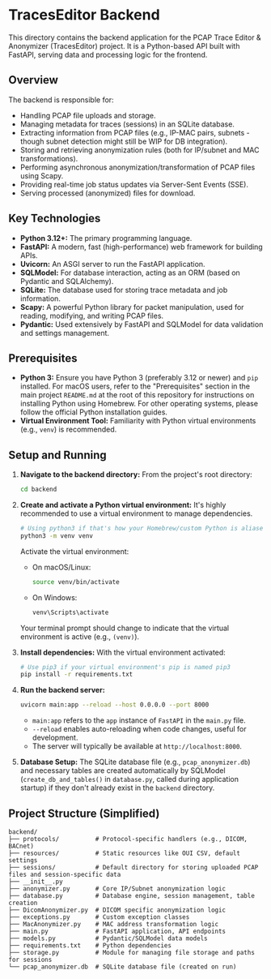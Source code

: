 # TracesEditor Backend

This directory contains the backend application for the PCAP Trace Editor & Anonymizer (TracesEditor) project. It is a Python-based API built with FastAPI, serving data and processing logic for the frontend.

## Overview

The backend is responsible for:
*   Handling PCAP file uploads and storage.
*   Managing metadata for traces (sessions) in an SQLite database.
*   Extracting information from PCAP files (e.g., IP-MAC pairs, subnets - though subnet detection might still be WIP for DB integration).
*   Storing and retrieving anonymization rules (both for IP/subnet and MAC transformations).
*   Performing asynchronous anonymization/transformation of PCAP files using Scapy.
*   Providing real-time job status updates via Server-Sent Events (SSE).
*   Serving processed (anonymized) files for download.

## Key Technologies

*   **Python 3.12+:** The primary programming language.
*   **FastAPI:** A modern, fast (high-performance) web framework for building APIs.
*   **Uvicorn:** An ASGI server to run the FastAPI application.
*   **SQLModel:** For database interaction, acting as an ORM (based on Pydantic and SQLAlchemy).
*   **SQLite:** The database used for storing trace metadata and job information.
*   **Scapy:** A powerful Python library for packet manipulation, used for reading, modifying, and writing PCAP files.
*   **Pydantic:** Used extensively by FastAPI and SQLModel for data validation and settings management.

## Prerequisites

*   **Python 3:** Ensure you have Python 3 (preferably 3.12 or newer) and `pip` installed. For macOS users, refer to the "Prerequisites" section in the main project `README.md` at the root of this repository for instructions on installing Python using Homebrew. For other operating systems, please follow the official Python installation guides.
*   **Virtual Environment Tool:** Familiarity with Python virtual environments (e.g., `venv`) is recommended.

## Setup and Running

1.  **Navigate to the backend directory:**
    From the project's root directory:
    ```bash
    cd backend
    ```

2.  **Create and activate a Python virtual environment:**
    It's highly recommended to use a virtual environment to manage dependencies.
    ```bash
    # Using python3 if that's how your Homebrew/custom Python is aliased
    python3 -m venv venv 
    ```
    Activate the virtual environment:
    *   On macOS/Linux:
        ```bash
        source venv/bin/activate
        ```
    *   On Windows:
        ```bash
        venv\Scripts\activate
        ```
    Your terminal prompt should change to indicate that the virtual environment is active (e.g., `(venv)`).

3.  **Install dependencies:**
    With the virtual environment activated:
    ```bash
    # Use pip3 if your virtual environment's pip is named pip3
    pip install -r requirements.txt
    ```

4.  **Run the backend server:**
    ```bash
    uvicorn main:app --reload --host 0.0.0.0 --port 8000
    ```
    *   `main:app` refers to the `app` instance of `FastAPI` in the `main.py` file.
    *   `--reload` enables auto-reloading when code changes, useful for development.
    *   The server will typically be available at `http://localhost:8000`.

5.  **Database Setup:**
    The SQLite database file (e.g., `pcap_anonymizer.db`) and necessary tables are created automatically by SQLModel (`create_db_and_tables()` in `database.py`, called during application startup) if they don't already exist in the `backend` directory.

## Project Structure (Simplified)

```
backend/
├── protocols/          # Protocol-specific handlers (e.g., DICOM, BACnet)
├── resources/          # Static resources like OUI CSV, default settings
├── sessions/           # Default directory for storing uploaded PCAP files and session-specific data
├── __init__.py
├── anonymizer.py       # Core IP/Subnet anonymization logic
├── database.py         # Database engine, session management, table creation
├── DicomAnonymizer.py  # DICOM specific anonymization logic
├── exceptions.py       # Custom exception classes
├── MacAnonymizer.py    # MAC address transformation logic
├── main.py             # FastAPI application, API endpoints
├── models.py           # Pydantic/SQLModel data models
├── requirements.txt    # Python dependencies
├── storage.py          # Module for managing file storage and paths for sessions
└── pcap_anonymizer.db  # SQLite database file (created on run)
